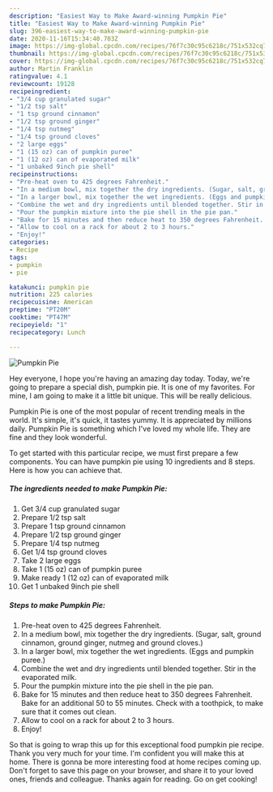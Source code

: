 ```yaml
---
description: "Easiest Way to Make Award-winning Pumpkin Pie"
title: "Easiest Way to Make Award-winning Pumpkin Pie"
slug: 396-easiest-way-to-make-award-winning-pumpkin-pie
date: 2020-11-16T15:34:40.703Z
image: https://img-global.cpcdn.com/recipes/76f7c30c95c6218c/751x532cq70/pumpkin-pie-recipe-main-photo.jpg
thumbnail: https://img-global.cpcdn.com/recipes/76f7c30c95c6218c/751x532cq70/pumpkin-pie-recipe-main-photo.jpg
cover: https://img-global.cpcdn.com/recipes/76f7c30c95c6218c/751x532cq70/pumpkin-pie-recipe-main-photo.jpg
author: Martin Franklin
ratingvalue: 4.1
reviewcount: 19128
recipeingredient:
- "3/4 cup granulated sugar"
- "1/2 tsp salt"
- "1 tsp ground cinnamon"
- "1/2 tsp ground ginger"
- "1/4 tsp nutmeg"
- "1/4 tsp ground cloves"
- "2 large eggs"
- "1 (15 oz) can of pumpkin puree"
- "1 (12 oz) can of evaporated milk"
- "1 unbaked 9inch pie shell"
recipeinstructions:
- "Pre-heat oven to 425 degrees Fahrenheit."
- "In a medium bowl, mix together the dry ingredients. (Sugar, salt, ground cinnamon, ground ginger, nutmeg and ground cloves.)"
- "In a larger bowl, mix together the wet ingredients. (Eggs and pumpkin puree.)"
- "Combine the wet and dry ingredients until blended together. Stir in the evaporated milk."
- "Pour the pumpkin mixture into the pie shell in the pie pan."
- "Bake for 15 minutes and then reduce heat to 350 degrees Fahrenheit. Bake for an additional 50 to 55 minutes. Check with a toothpick, to make sure that it comes out clean."
- "Allow to cool on a rack for about 2 to 3 hours."
- "Enjoy!"
categories:
- Recipe
tags:
- pumpkin
- pie

katakunci: pumpkin pie 
nutrition: 225 calories
recipecuisine: American
preptime: "PT20M"
cooktime: "PT47M"
recipeyield: "1"
recipecategory: Lunch

---
```



![Pumpkin Pie](https://img-global.cpcdn.com/recipes/76f7c30c95c6218c/751x532cq70/pumpkin-pie-recipe-main-photo.jpg)

Hey everyone, I hope you're having an amazing day today. Today, we're going to prepare a special dish, pumpkin pie. It is one of my favorites. For mine, I am going to make it a little bit unique. This will be really delicious.



Pumpkin Pie is one of the most popular of recent trending meals in the world. It's simple, it's quick, it tastes yummy. It is appreciated by millions daily. Pumpkin Pie is something which I've loved my whole life. They are fine and they look wonderful.


To get started with this particular recipe, we must first prepare a few components. You can have pumpkin pie using 10 ingredients and 8 steps. Here is how you can achieve that.

<!--inarticleads1-->

##### The ingredients needed to make Pumpkin Pie:

1. Get 3/4 cup granulated sugar
1. Prepare 1/2 tsp salt
1. Prepare 1 tsp ground cinnamon
1. Prepare 1/2 tsp ground ginger
1. Prepare 1/4 tsp nutmeg
1. Get 1/4 tsp ground cloves
1. Take 2 large eggs
1. Take 1 (15 oz) can of pumpkin puree
1. Make ready 1 (12 oz) can of evaporated milk
1. Get 1 unbaked 9inch pie shell




<!--inarticleads2-->

##### Steps to make Pumpkin Pie:

1. Pre-heat oven to 425 degrees Fahrenheit.
1. In a medium bowl, mix together the dry ingredients. (Sugar, salt, ground cinnamon, ground ginger, nutmeg and ground cloves.)
1. In a larger bowl, mix together the wet ingredients. (Eggs and pumpkin puree.)
1. Combine the wet and dry ingredients until blended together. Stir in the evaporated milk.
1. Pour the pumpkin mixture into the pie shell in the pie pan.
1. Bake for 15 minutes and then reduce heat to 350 degrees Fahrenheit. Bake for an additional 50 to 55 minutes. Check with a toothpick, to make sure that it comes out clean.
1. Allow to cool on a rack for about 2 to 3 hours.
1. Enjoy!




So that is going to wrap this up for this exceptional food pumpkin pie recipe. Thank you very much for your time. I'm confident you will make this at home. There is gonna be more interesting food at home recipes coming up. Don't forget to save this page on your browser, and share it to your loved ones, friends and colleague. Thanks again for reading. Go on get cooking!
